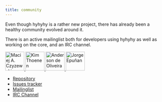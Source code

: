 ```yaml
---
title: community
---
```


Even though hyhyhy is a rather new project, there has already been a healthy community evolved around it.

There is an active mailinglist both for developers using hyhyhy as well as working on the core, and an IRC channel.

<div class="center">
  <a href="https://github.com/maciejczyzewski">
    <img src="https://avatars3.githubusercontent.com/u/1976088?v=3&s=120" width="60px" alt="Maciej A. Czyzewski" />
  </a>
  <a href="https://github.com/Chive">
    <img src="https://avatars1.githubusercontent.com/u/2700360?v=3&s=120" width="60px" alt="Kim Thoenen" />
  </a>
  <a href="https://github.com/andersonba">
    <img src="https://avatars0.githubusercontent.com/u/1501013?v=3&s=120" width="60px" alt="Anderson de Oliveira" />
  </a>
  <a href="https://github.com/juanbrujo">
    <img src="https://avatars1.githubusercontent.com/u/362186?v=3&s=120" width="60px" alt="Jorge Epuñan" />
  </a>
</div>

<ul>
  <li><a href="https://github.com/maciejczyzewski/hyhyhy">Repository</a></li>
  <li><a href="https://github.com/maciejczyzewski/hyhyhy/issues">Issues tracker</a></li>
  <li><a href="https://raw.githubusercontent.com/maciejczyzewski/hyhyhy/master/AUTHORS.txt">Mailinglist</a></li>
  <li><a href="irc://chat.freenode.net/#hyhyhy">IRC Channel</a></li>
</ul>